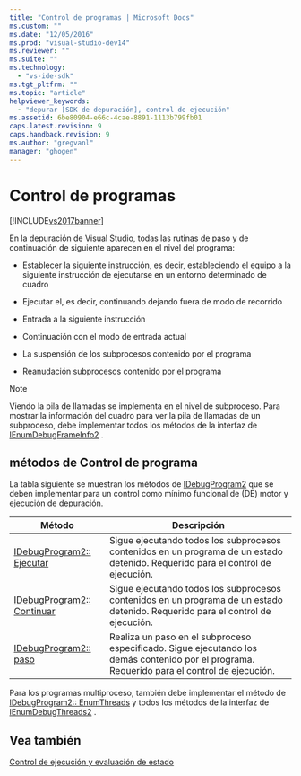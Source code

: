 ```yaml
---
title: "Control de programas | Microsoft Docs"
ms.custom: ""
ms.date: "12/05/2016"
ms.prod: "visual-studio-dev14"
ms.reviewer: ""
ms.suite: ""
ms.technology: 
  - "vs-ide-sdk"
ms.tgt_pltfrm: ""
ms.topic: "article"
helpviewer_keywords: 
  - "depurar [SDK de depuración], control de ejecución"
ms.assetid: 6be80904-e66c-4cae-8891-1113b799fb01
caps.latest.revision: 9
caps.handback.revision: 9
ms.author: "gregvanl"
manager: "ghogen"
---
```

# Control de programas
[!INCLUDE[vs2017banner](../../code-quality/includes/vs2017banner.md)]

En la depuración de Visual Studio, todas las rutinas de paso y de continuación de siguiente aparecen en el nivel del programa:  
  
-   Establecer la siguiente instrucción, es decir, estableciendo el equipo a la siguiente instrucción de ejecutarse en un entorno determinado de cuadro  
  
-   Ejecutar el, es decir, continuando dejando fuera de modo de recorrido  
  
-   Entrada a la siguiente instrucción  
  
-   Continuación con el modo de entrada actual  
  
-   La suspensión de los subprocesos contenido por el programa  
  
-   Reanudación subprocesos contenido por el programa  
  
> [!NOTE]
>  Viendo la pila de llamadas se implementa en el nivel de subproceso.  Para mostrar la información del cuadro para ver la pila de llamadas de un subproceso, debe implementar todos los métodos de la interfaz de [IEnumDebugFrameInfo2](../../extensibility/debugger/reference/ienumdebugframeinfo2.md) .  
  
## métodos de Control de programa  
 La tabla siguiente se muestran los métodos de [IDebugProgram2](../../extensibility/debugger/reference/idebugprogram2.md) que se deben implementar para un control como mínimo funcional de \(DE\) motor y ejecución de depuración.  
  
|Método|Descripción|  
|------------|-----------------|  
|[IDebugProgram2:: Ejecutar](../../extensibility/debugger/reference/idebugprogram2-execute.md)|Sigue ejecutando todos los subprocesos contenidos en un programa de un estado detenido.  Requerido para el control de ejecución.|  
|[IDebugProgram2:: Continuar](../../extensibility/debugger/reference/idebugprogram2-continue.md)|Sigue ejecutando todos los subprocesos contenidos en un programa de un estado detenido.  Requerido para el control de ejecución.|  
|[IDebugProgram2:: paso](../../extensibility/debugger/reference/idebugprogram2-step.md)|Realiza un paso en el subproceso especificado.  Sigue ejecutando los demás contenido por el programa.  Requerido para el control de ejecución.|  
  
 Para los programas multiproceso, también debe implementar el método de [IDebugProgram2:: EnumThreads](../../extensibility/debugger/reference/idebugprogram2-enumthreads.md) y todos los métodos de la interfaz de [IEnumDebugThreads2](../../extensibility/debugger/reference/ienumdebugthreads2.md) .  
  
## Vea también  
 [Control de ejecución y evaluación de estado](../../extensibility/debugger/execution-control-and-state-evaluation.md)